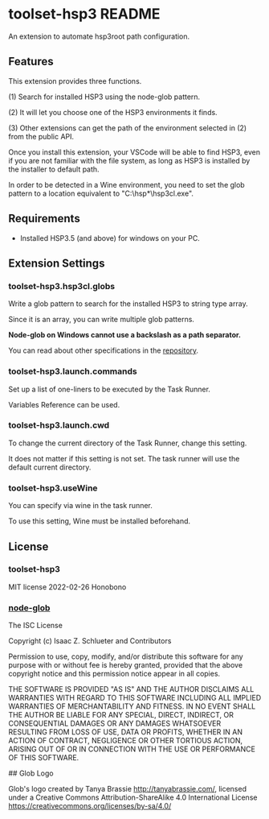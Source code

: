 # toolset-hsp3 README

An extension to automate hsp3root path configuration.

## Features

This extension provides three functions.

(1) Search for installed HSP3 using the node-glob pattern.

(2) It will let you choose one of the HSP3 environments it finds.

(3) Other extensions can get the path of the environment selected in (2) from the public API.

Once you install this extension, your VSCode will be able to find HSP3, even if you are not familiar with the file system, as long as HSP3 is installed by the installer to default path.

In order to be detected in a Wine environment, you need to set the glob pattern to a location equivalent to "C:\hsp\*\hsp3cl.exe".

## Requirements

- Installed HSP3.5 (and above) for windows on your PC.

## Extension Settings

### toolset-hsp3.hsp3cl.globs

Write a glob pattern to search for the installed HSP3 to string type array.

Since it is an array, you can write multiple glob patterns.

**Node-glob on Windows cannot use a backslash as a path separator.**

You can read about other specifications in the [repository](https://github.com/isaacs/node-glob#windows).

### toolset-hsp3.launch.commands

Set up a list of one-liners to be executed by the Task Runner.

Variables Reference can be used.

### toolset-hsp3.launch.cwd

To change the current directory of the Task Runner, change this setting.

It does not matter if this setting is not set. The task runner will use the default current directory.

### toolset-hsp3.useWine

You can specify via wine in the task runner.

To use this setting, Wine must be installed beforehand.

## License

### toolset-hsp3

MIT license 2022-02-26 Honobono

### [node-glob](https://github.com/isaacs/node-glob)

The ISC License

Copyright (c) Isaac Z. Schlueter and Contributors

Permission to use, copy, modify, and/or distribute this software for any
purpose with or without fee is hereby granted, provided that the above
copyright notice and this permission notice appear in all copies.

THE SOFTWARE IS PROVIDED "AS IS" AND THE AUTHOR DISCLAIMS ALL WARRANTIES
WITH REGARD TO THIS SOFTWARE INCLUDING ALL IMPLIED WARRANTIES OF
MERCHANTABILITY AND FITNESS. IN NO EVENT SHALL THE AUTHOR BE LIABLE FOR
ANY SPECIAL, DIRECT, INDIRECT, OR CONSEQUENTIAL DAMAGES OR ANY DAMAGES
WHATSOEVER RESULTING FROM LOSS OF USE, DATA OR PROFITS, WHETHER IN AN
ACTION OF CONTRACT, NEGLIGENCE OR OTHER TORTIOUS ACTION, ARISING OUT OF OR
IN CONNECTION WITH THE USE OR PERFORMANCE OF THIS SOFTWARE.

\#\# Glob Logo

Glob's logo created by Tanya Brassie <http://tanyabrassie.com/>, licensed
under a Creative Commons Attribution-ShareAlike 4.0 International License
https://creativecommons.org/licenses/by-sa/4.0/
